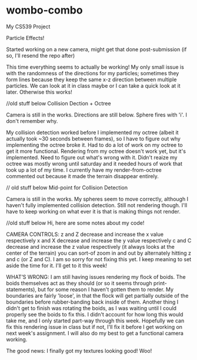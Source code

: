 # wombo-combo
My CS539 Project


Particle Effects!

Started working on a new camera, might get that done post-submission (if so, I'll resend the repo after)

This time everything seems to actually be working! My only small issue is with the 
randomness of the directions for my particles; sometimes they form lines because
they keep the same x-z direction between multiple particles. We can look at it in
class maybe or I can take a quick look at it later. Otherwise this works!




//old stuff below
Collision Dection + Octree

Camera is still in the works. Directions are still below. Sphere fires with 'i'. I don't remember why.

My collision detection worked before I implemented my octree (albeit it 
actually took ~30 seconds between frames), so I have to figure out why 
implementing the octree broke it. Had to do a lot of work on my octree to 
get it more functional. Rendering from my octree doesn't work yet, but it's 
implemented. Need to figure out what's wrong with it. Didn't reaize my octree 
was mostly wrong until saturday and it needed hours of work that took up a lot 
of my time. I currently have my render-from-octree commented out because it made 
the terrain disappear entirely. 



// old stuff below
Mid-point for Collision Detection

Camera is still in the works.
My spheres seem to move correctly, although I haven't fully implemented 
collision detection. Still not rendering though. I'll have to keep working on
what ever it is that is making things not render.




//old stuff below
Hi, here are some notes about my code!

CAMERA CONTROLS:
z and Z decrease and increase the x value respectively
x and X decrease and increase the y value respectively
c and C decrease and increase the z value respectively
(it always looks at the center of the terrain)
you can sort-of zoom in and out by alternately hitting z and c (or Z and C). 
I am so sorry for not fixing this yet. I keep meaning to set aside the time for it.
I'll get to it this week!

WHAT’S WRONG:
I am still having issues rendering my flock of boids. The boids themselves act
as they should (or so it seems through print-statements), but for some reason
I haven't gotten them to render. My boundaries are fairly 'loose', in that the
flock will get partially outside of the boundaries before rubber-banding back
inside of them. Another thing I didn't get to finish was rotating the boids,
as I was waiting until I could properly see the boids to fix this. I didn't 
account for how long this would take me, and I only started part-way through 
this week. Hopefully we can fix this rendering issue in class but if not, I'll
fix it before I get working on next week's assignment. I will also do my best
to get a functional camera working. 

The good news:
I finally got my textures looking good! Woo! 
